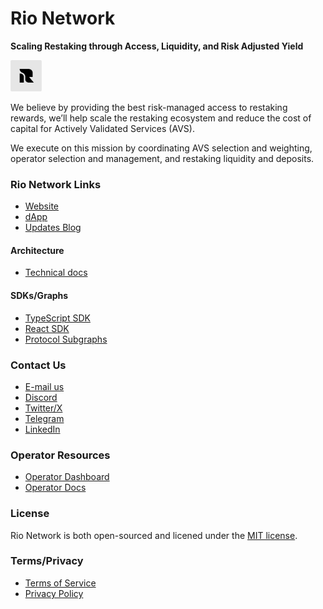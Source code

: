 # Rio Network
**Scaling Restaking through Access, Liquidity, and Risk Adjusted Yield**

![Rio Network Logo](rio-network-logo-smaller.png)

We believe by providing the best risk-managed access to restaking rewards, we’ll help scale the restaking ecosystem and reduce the cost of capital for Actively Validated Services (AVS).

We execute on this mission by coordinating AVS selection and weighting, operator selection and management, and restaking liquidity and deposits.

### Rio Network Links 
- [Website](https://www.rio.network)
- [dApp](https://app.rio.network)
- [Updates Blog](https://updates.rio.network/)

#### Architecture
- [Technical docs](https://docs.rio.network/)

#### SDKs/Graphs
- [TypeScript SDK](https://docs.rio.network/contracts-and-tooling/tooling/typescript-sdk)
- [React SDK](https://docs.rio.network/contracts-and-tooling/tooling/react-sdk)
- [Protocol Subgraphs](https://docs.rio.network/contracts-and-tooling/tooling/protocol-subgraphs)

### Contact Us
- [E-mail us](hi@rio.network)
- [Discord](https://discord.gg/rio-network)
- [Twitter/X](https://twitter.com/RioRestaking)
- [Telegram](https://t.me/rionetworkupdates)
- [LinkedIn](https://www.linkedin.com/company/rio-network/)

### Operator Resources
- [Operator Dashboard](https://operators.rio.network/)
- [Operator Docs](https://docs-operators.rio.network/)

### License
Rio Network is both open-sourced and licened under the [MIT license](LICENSE).

### Terms/Privacy
- [Terms of Service](https://docs.rio.network/privacy/terms-of-service)
- [Privacy Policy](https://docs.rio.network/privacy/privacy-policy)
